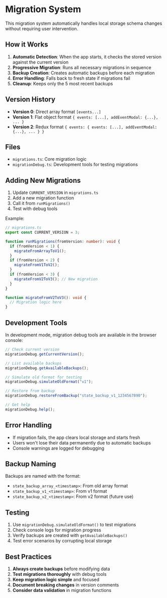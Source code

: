# Migration System

This migration system automatically handles local storage schema changes without requiring user intervention.

## How it Works

1. **Automatic Detection**: When the app starts, it checks the stored version against the current version
2. **Progressive Migration**: Runs all necessary migrations in sequence
3. **Backup Creation**: Creates automatic backups before each migration
4. **Error Handling**: Falls back to fresh state if migrations fail
5. **Cleanup**: Keeps only the 5 most recent backups

## Version History

- **Version 0**: Direct array format `[events...]`
- **Version 1**: Flat object format `{ events: [...], addEventModal: {...}, ... }`
- **Version 2**: Redux format `{ events: { events: [...], addEventModal: {...}, ... } }`

## Files

- `migrations.ts`: Core migration logic
- `migrationDebug.ts`: Development tools for testing migrations

## Adding New Migrations

1. Update `CURRENT_VERSION` in `migrations.ts`
2. Add a new migration function
3. Call it from `runMigrations()`
4. Test with debug tools

Example:

```typescript
// migrations.ts
export const CURRENT_VERSION = 3;

function runMigrations(fromVersion: number): void {
  if (fromVersion < 1) {
    migrateFromArrayToV1();
  }
  if (fromVersion < 2) {
    migrateFromV1ToV2();
  }
  if (fromVersion < 3) {
    migrateFromV2ToV3(); // New migration
  }
}

function migrateFromV2ToV3(): void {
  // Migration logic here
}
```

## Development Tools

In development mode, migration debug tools are available in the browser console:

```javascript
// Check current version
migrationDebug.getCurrentVersion();

// List available backups
migrationDebug.getAvailableBackups();

// Simulate old format for testing
migrationDebug.simulateOldFormat("v1");

// Restore from backup
migrationDebug.restoreFromBackup("state_backup_v1_1234567890");

// Get help
migrationDebug.help();
```

## Error Handling

- If migration fails, the app clears local storage and starts fresh
- Users won't lose their data permanently due to automatic backups
- Console warnings are logged for debugging

## Backup Naming

Backups are named with the format:

- `state_backup_array_<timestamp>`: From old array format
- `state_backup_v1_<timestamp>`: From v1 format
- `state_backup_v2_<timestamp>`: From v2 format (future use)

## Testing

1. Use `migrationDebug.simulateOldFormat()` to test migrations
2. Check console logs for migration progress
3. Verify backups are created with `getAvailableBackups()`
4. Test error scenarios by corrupting local storage

## Best Practices

1. **Always create backups** before modifying data
2. **Test migrations thoroughly** with debug tools
3. **Keep migration logic simple** and focused
4. **Document breaking changes** in version comments
5. **Consider data validation** in migration functions
